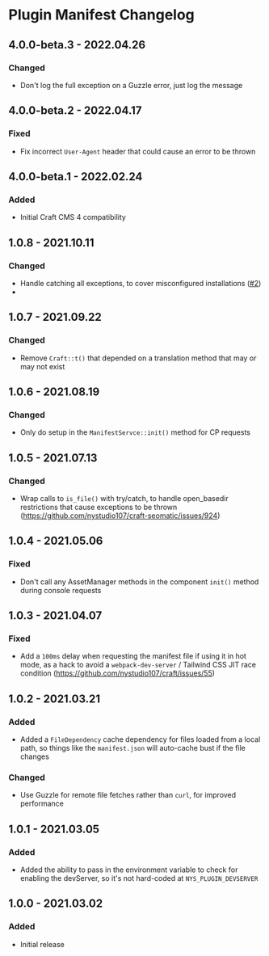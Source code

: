 # Plugin Manifest Changelog

## 4.0.0-beta.3 - 2022.04.26
### Changed
* Don't log the full exception on a Guzzle error, just log the message

## 4.0.0-beta.2 - 2022.04.17
### Fixed
* Fix incorrect `User-Agent` header that could cause an error to be thrown

## 4.0.0-beta.1 - 2022.02.24

### Added

* Initial Craft CMS 4 compatibility

## 1.0.8 - 2021.10.11
### Changed
* Handle catching all exceptions, to cover misconfigured installations ([#2](https://github.com/nystudio107/craft-plugin-manifest/issues/2))
* 
## 1.0.7 - 2021.09.22
### Changed
* Remove `Craft::t()` that depended on a translation method that may or may not exist

## 1.0.6 - 2021.08.19
### Changed
* Only do setup in the `ManifestServce::init()` method for CP requests

## 1.0.5 - 2021.07.13
### Changed
* Wrap calls to `is_file()` with try/catch, to handle open_basedir restrictions that cause exceptions to be thrown (https://github.com/nystudio107/craft-seomatic/issues/924)

## 1.0.4 - 2021.05.06
### Fixed
* Don't call any AssetManager methods in the component `init()` method during console requests

## 1.0.3 - 2021.04.07
### Fixed
* Add a `100ms` delay when requesting the manifest file if using it in hot mode, as a hack to avoid a `webpack-dev-server` / Tailwind CSS JIT race condition (https://github.com/nystudio107/craft/issues/55)

## 1.0.2 - 2021.03.21
### Added
* Added a `FileDependency` cache dependency for files loaded from a local path, so things like the `manifest.json` will auto-cache bust if the file changes

### Changed
* Use Guzzle for remote file fetches rather than `curl`, for improved performance

## 1.0.1 - 2021.03.05
### Added
* Added the ability to pass in the environment variable to check for enabling the devServer, so it's not hard-coded at `NYS_PLUGIN_DEVSERVER`

## 1.0.0 - 2021.03.02
### Added
- Initial release
